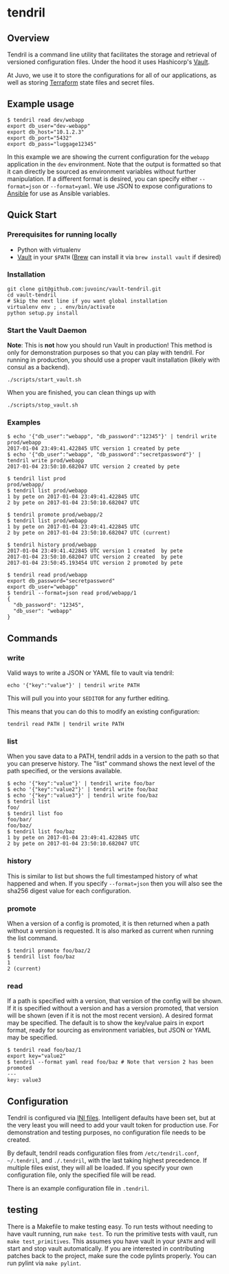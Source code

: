 # tendril

## Overview

Tendril is a command line utility that facilitates the storage and retrieval
of versioned configuration files. Under the hood it uses Hashicorp's
[Vault](https://vaultproject.io).

At Juvo, we use it to store the configurations for all of our applications,
as well as storing [Terraform](https://terraform.io) state files and secret
files.

## Example usage

```
$ tendril read dev/webapp
export db_user="dev-webapp"
export db_host="10.1.2.3"
export db_port="5432"
export db_pass="luggage12345"
```

In this example we are showing the current configuration for the `webapp` application in
the `dev` environment. Note that the output is formatted so that it can directly
be sourced as environment variables without further manipulation. If a different
format is desired, you can specify either `--format=json` or `--format=yaml`. We
use JSON to expose configurations to [Ansible](https://www.ansible.com/) for use
as Ansible variables.

## Quick Start

### Prerequisites for running locally

* Python with virtualenv
* [Vault](https://www.vaultproject.io/downloads.html) in your `$PATH` ([Brew](http://brew.sh/) can install it via `brew install vault` if desired)

### Installation

```
git clone git@github.com:juvoinc/vault-tendril.git
cd vault-tendril
# Skip the next line if you want global installation
virtualenv env ; . env/bin/activate
python setup.py install
```

### Start the Vault Daemon

**Note**: This is **not** how you should run Vault in production!
This method is only for demonstration purposes so that you can play with
tendril. For running in production, you should use a proper vault installation (likely with consul as a backend).

`./scripts/start_vault.sh`

When you are finished, you can clean things up with

`./scripts/stop_vault.sh`

### Examples

```
$ echo '{"db_user":"webapp", "db_password":"12345"}' | tendril write prod/webapp
2017-01-04 23:49:41.422845 UTC version 1 created by pete
$ echo '{"db_user":"webapp", "db_password":"secretpassword"}' | tendril write prod/webapp
2017-01-04 23:50:10.682047 UTC version 2 created by pete

$ tendril list prod
prod/webapp/
$ tendril list prod/webapp
1 by pete on 2017-01-04 23:49:41.422845 UTC
2 by pete on 2017-01-04 23:50:10.682047 UTC

$ tendril promote prod/webapp/2
$ tendril list prod/webapp
1 by pete on 2017-01-04 23:49:41.422845 UTC
2 by pete on 2017-01-04 23:50:10.682047 UTC (current)

$ tendril history prod/webapp
2017-01-04 23:49:41.422845 UTC version 1 created  by pete
2017-01-04 23:50:10.682047 UTC version 2 created  by pete
2017-01-04 23:50:45.193454 UTC version 2 promoted by pete

$ tendril read prod/webapp
export db_password="secretpassword"
export db_user="webapp"
$ tendril --format=json read prod/webapp/1
{
  "db_password": "12345",
  "db_user": "webapp"
}
```

## Commands

### write

Valid ways to write a JSON or YAML file to vault via tendril:

`echo '{"key":"value"}' | tendril write PATH`

This will pull you into your `$EDITOR` for any further editing.

This means that you can do this to modify an existing configuration:

`tendril read PATH | tendril write PATH`

### list

When you save data to a PATH, tendril adds in a version to the path so that you
can preserve history. The "list" command shows the next level of the path
specified, or the versions available.

```
$ echo '{"key":"value"}' | tendril write foo/bar
$ echo '{"key":"value2"}' | tendril write foo/baz
$ echo '{"key":"value3"}' | tendril write foo/baz
$ tendril list
foo/
$ tendril list foo
foo/bar/
foo/baz/
$ tendril list foo/baz
1 by pete on 2017-01-04 23:49:41.422845 UTC
2 by pete on 2017-01-04 23:50:10.682047 UTC
```

### history

This is similar to list but shows the full timestamped history of what happened
and when. If you specify `--format=json` then you will also see the sha256
digest value for each configuration.

### promote

When a version of a config is promoted, it is then returned when a path without
a version is requested. It is also marked as current when running the list
command.

```
$ tendril promote foo/baz/2
$ tendril list foo/baz
1
2 (current)
```

### read

If a path is specified with a version, that version of the config will be shown.
If it is specified without a version and has a version promoted, that version
will be shown (even if it is not the most recent version). A desired format
may be specified. The default is to show the key/value pairs in export format,
ready for sourcing as environment variables, but JSON or YAML may be specified.

```
$ tendril read foo/baz/1
export key="value2"
$ tendril --format yaml read foo/baz # Note that version 2 has been promoted
---
key: value3
```

## Configuration

Tendril is configured via [INI files](https://en.wikipedia.org/wiki/INI_file).
Intelligent defaults have been set, but at the very least you will need to add
your vault token for production use. For demonstration and testing purposes, no
configuration file needs to be created.

By default, tendril reads configuration files from `/etc/tendril.conf`,
`~/.tendril`, and `./.tendril`, with the last taking highest precedence. If
multiple files exist, they will all be loaded. If you specify your own
configuration file, only the specified file will be read.

There is an example configuration file in `.tendril`.

## testing

There is a Makefile to make testing easy. To run tests without needing to have
vault running, run `make test`. To run the primitive tests with vault, run
`make test_primitives`. This assumes you have vault in your `$PATH` and will
start and stop vault automatically. If you are interested in contributing
patches back to the project, make sure the code pylints properly. You can
run pylint via `make pylint`.
